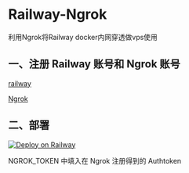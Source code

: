 # Railway-Ngrok

利用Ngrok将Railway docker内网穿透做vps使用

## 一、注册 Railway 账号和 Ngrok 账号

[railway](https://railway.app/)

[Ngrok](https://dashboard.ngrok.com/auth)

## 二、部署

[![Deploy on Railway](https://railway.app/button.svg)](https://railway.app/new/template?template=https://github.com/AkashiCoin/Railway-Ngrok&envs=NGROK_TOKEN&referralCode=IGBnmG)

NGROK_TOKEN 中填入在 Ngrok 注册得到的 Authtoken
